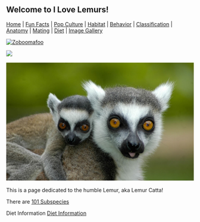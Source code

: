 ## Welcome to I Love Lemurs!

[Home](/README.md) |
[Fun Facts](/facts.md) |
[Pop Culture](/pop-culture.md) |
[Habitat](/anatomy.md) |
[Behavior](/behavior.md) |
[Classification](/classification.md) |
[Anatomy](/anatomy.md) |
[Mating](/mating.md) |
[Diet](/diet.md) |
[Image Gallery](/ImageGallery.md)

[![Zoboomafoo](http://elmodenafrontline.com/wp-content/uploads/2014/11/zoob-ready.jpg)](https://www.youtube.com/watch?v=YYxgJCSlCKM)

![](https://giphy.com/embed/j1xPW9ITZ4upG)

![BabyLemur](/images/baby-lemur-hitching-a-ride-with-mom.jpg)

This is a page dedicated to the humble Lemur, aka Lemur Catta!

There are [101 Subspecies](https://en.wikipedia.org/wiki/List_of_lemur_species)

Diet Information [Diet Information](https://en.wikipedia.org/wiki/Lemur#Diet)

